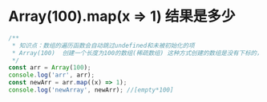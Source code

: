 # Array(100).map(x => 1) 结果是多少

```js
/**
 * 知识点：数组的遍历函数会自动跳过undefined和未被初始化的项
 * Array(100)  创建一个长度为100的数组(稀疏数组) 这种方式创建的数组是没有下标的，也就是未被初始化的项
 */
const arr = Array(100);
console.log('arr', arr);
const newArr = arr.map((x) => 1);
console.log('newArray', newArr); //[empty*100]
```
